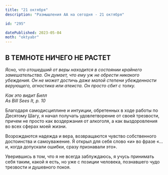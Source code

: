 ```yaml
---
title: "21 октября"
description: "Размышления АА на сегодня - 21 октября"

id: "295"

datePublished: 2023-05-04
moth: "oktyabr"
---
```


## В ТЕМНОТЕ НИЧЕГО НЕ РАСТЕТ

_Ясно, что отошедший от веры находится в состоянии крайнего замешательства. Он
думает, что ему уж не обрести никакого убеждения. Он не может достичь даже
малой степени убежденности верующего, агностика или атеиста. Он просто сбит с
толку._

_Как это видит Билл  
As Bill Sees It, p. 10_

Благодаря самодисциплине и интуиции, обретенных в ходе работы по Десятому
Шагу, я начал получать удовлетворение от своей трезвости, причем не просто как
воздержания от алкоголя, а как выздоровления во всех сферах моей жизни.

Возрождаются надежда и вера, возвращаются чувство собственного достоинства и
самоуважение. Я открыл для себя слово «и» во фразе «…и, когда допускали
ошибки, сразу признавали это».

Уверившись в том, что я не всегда заблуждаюсь, я учусь принимать себя таким,
какой я есть, но уже с позиции человека, познавшего чудо трезвости и душевного
покоя.
